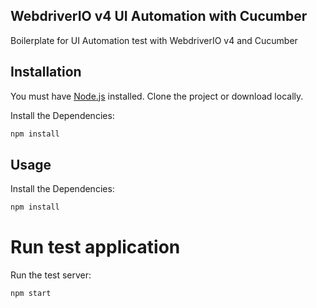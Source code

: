 ## WebdriverIO v4 UI Automation with Cucumber
Boilerplate for UI Automation test with WebdriverIO v4 and Cucumber

## Installation

You must have [Node.js](https://www.nodejs.org/) installed.
Clone the project or download locally.

Install the Dependencies:
```sh
npm install
```

## Usage

Install the Dependencies:

```sh
npm install
```

# Run test application
Run the test server:

```sh
npm start
```
